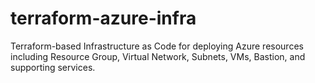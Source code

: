 # terraform-azure-infra
Terraform-based Infrastructure as Code for deploying Azure resources including Resource Group, Virtual Network, Subnets, VMs, Bastion, and supporting services.
